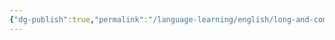 ```yaml
---
{"dg-publish":true,"permalink":"/language-learning/english/long-and-complicated-sentences-learning-from-yes-minister-and-yes-prime-minister/"}
---
```


